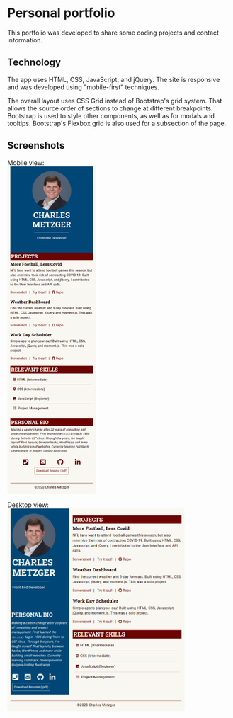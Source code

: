 # Personal portfolio

This portfolio was developed to share some coding projects and contact information.

## Technology

The app uses HTML, CSS, JavaScript, and jQuery. The site is responsive and was developed using "mobile-first" techniques.

The overall layout uses CSS Grid instead of Bootstrap's grid system. That allows the source order of sections to change at different breakpoints. Bootstrap is used to style other components, as well as for modals and tooltips. Bootstrap's Flexbox grid is also used for a subsection of the page.

## Screenshots
Mobile view:<br>
<img src="assets/mobile-screenshot.png" width="200px">

Desktop view:<br>
<img src="assets/desktop-screenshot.png" width="400px">


